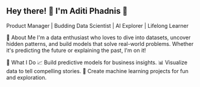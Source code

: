 ## Hey there! 👋 I'm Aditi Phadnis 🌟
 



Product Manager | Budding Data Scientist | AI Explorer | Lifelong Learner

🚀 About Me
I'm a data enthusiast who loves to dive into datasets, uncover hidden patterns, and build models that solve real-world problems. Whether it's predicting the future or explaining the past, I'm on it!

💼 What I Do
📈 Build predictive models for business insights.
📊 Visualize data to tell compelling stories.
🤖 Create machine learning projects for fun and exploration.
